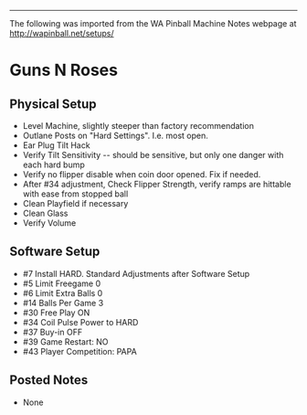 ***
The following was imported from the WA Pinball Machine Notes webpage at http://wapinball.net/setups/
# Guns N Roses
## Physical Setup
-   Level Machine, slightly steeper than factory recommendation
-   Outlane Posts on "Hard Settings". I.e. most open.
-   Ear Plug Tilt Hack
-   Verify Tilt Sensitivity -- should be sensitive, but only one danger with each hard bump
-   Verify no flipper disable when coin door opened. Fix if needed.
-   After #34 adjustment, Check Flipper Strength, verify ramps are hittable with ease from stopped ball
-   Clean Playfield if necessary
-   Clean Glass
-   Verify Volume
## Software Setup
-   #7 Install HARD.
Standard Adjustments after Software Setup
-   #5 Limit Freegame 0
-   #6 Limit Extra Balls 0
-   #14 Balls Per Game 3
-   #30 Free Play ON
-   #34 Coil Pulse Power to HARD
-   #37 Buy-in OFF
-   #39 Game Restart: NO
-   #43 Player Competition: PAPA
## Posted Notes
-   None
